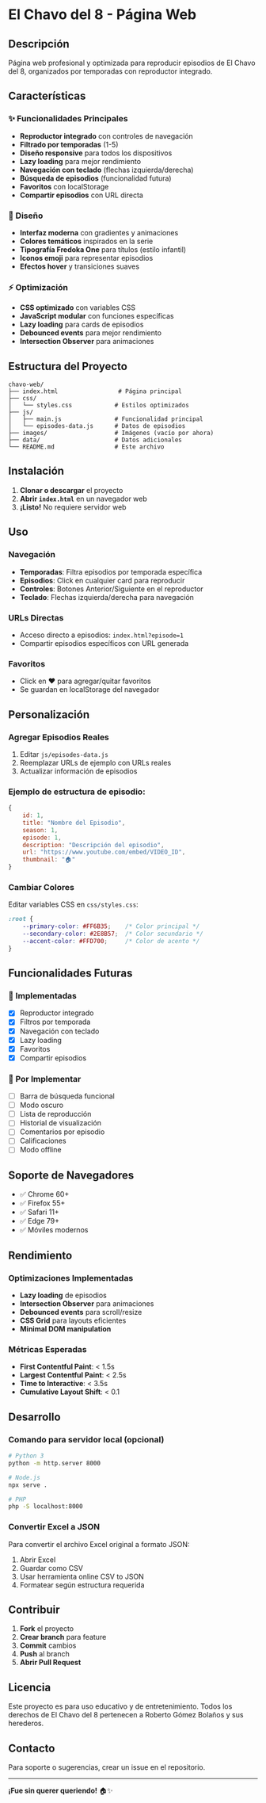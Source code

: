 # El Chavo del 8 - Página Web

## Descripción
Página web profesional y optimizada para reproducir episodios de El Chavo del 8, organizados por temporadas con reproductor integrado.

## Características

### ✨ Funcionalidades Principales
- **Reproductor integrado** con controles de navegación
- **Filtrado por temporadas** (1-5)
- **Diseño responsive** para todos los dispositivos
- **Lazy loading** para mejor rendimiento
- **Navegación con teclado** (flechas izquierda/derecha)
- **Búsqueda de episodios** (funcionalidad futura)
- **Favoritos** con localStorage
- **Compartir episodios** con URL directa

### 🎨 Diseño
- **Interfaz moderna** con gradientes y animaciones
- **Colores temáticos** inspirados en la serie
- **Tipografía Fredoka One** para títulos (estilo infantil)
- **Iconos emoji** para representar episodios
- **Efectos hover** y transiciones suaves

### ⚡ Optimización
- **CSS optimizado** con variables CSS
- **JavaScript modular** con funciones específicas
- **Lazy loading** para cards de episodios
- **Debounced events** para mejor rendimiento
- **Intersection Observer** para animaciones

## Estructura del Proyecto

```
chavo-web/
├── index.html                 # Página principal
├── css/
│   └── styles.css            # Estilos optimizados
├── js/
│   ├── main.js               # Funcionalidad principal
│   └── episodes-data.js      # Datos de episodios
├── images/                   # Imágenes (vacío por ahora)
├── data/                     # Datos adicionales
└── README.md                 # Este archivo
```

## Instalación

1. **Clonar o descargar** el proyecto
2. **Abrir `index.html`** en un navegador web
3. **¡Listo!** No requiere servidor web

## Uso

### Navegación
- **Temporadas**: Filtra episodios por temporada específica
- **Episodios**: Click en cualquier card para reproducir
- **Controles**: Botones Anterior/Siguiente en el reproductor
- **Teclado**: Flechas izquierda/derecha para navegación

### URLs Directas
- Acceso directo a episodios: `index.html?episode=1`
- Compartir episodios específicos con URL generada

### Favoritos
- Click en ❤️ para agregar/quitar favoritos
- Se guardan en localStorage del navegador

## Personalización

### Agregar Episodios Reales
1. Editar `js/episodes-data.js`
2. Reemplazar URLs de ejemplo con URLs reales
3. Actualizar información de episodios

### Ejemplo de estructura de episodio:
```javascript
{
    id: 1,
    title: "Nombre del Episodio",
    season: 1,
    episode: 1,
    description: "Descripción del episodio",
    url: "https://www.youtube.com/embed/VIDEO_ID",
    thumbnail: "🏠"
}
```

### Cambiar Colores
Editar variables CSS en `css/styles.css`:
```css
:root {
    --primary-color: #FF6B35;    /* Color principal */
    --secondary-color: #2E8B57;  /* Color secundario */
    --accent-color: #FFD700;     /* Color de acento */
}
```

## Funcionalidades Futuras

### 🔄 Implementadas
- [x] Reproductor integrado
- [x] Filtros por temporada
- [x] Navegación con teclado
- [x] Lazy loading
- [x] Favoritos
- [x] Compartir episodios

### 🚀 Por Implementar
- [ ] Barra de búsqueda funcional
- [ ] Modo oscuro
- [ ] Lista de reproducción
- [ ] Historial de visualización
- [ ] Comentarios por episodio
- [ ] Calificaciones
- [ ] Modo offline

## Soporte de Navegadores

- ✅ Chrome 60+
- ✅ Firefox 55+
- ✅ Safari 11+
- ✅ Edge 79+
- ✅ Móviles modernos

## Rendimiento

### Optimizaciones Implementadas
- **Lazy loading** de episodios
- **Intersection Observer** para animaciones
- **Debounced events** para scroll/resize
- **CSS Grid** para layouts eficientes
- **Minimal DOM manipulation**

### Métricas Esperadas
- **First Contentful Paint**: < 1.5s
- **Largest Contentful Paint**: < 2.5s
- **Time to Interactive**: < 3.5s
- **Cumulative Layout Shift**: < 0.1

## Desarrollo

### Comando para servidor local (opcional)
```bash
# Python 3
python -m http.server 8000

# Node.js
npx serve .

# PHP
php -S localhost:8000
```

### Convertir Excel a JSON
Para convertir el archivo Excel original a formato JSON:
1. Abrir Excel
2. Guardar como CSV
3. Usar herramienta online CSV to JSON
4. Formatear según estructura requerida

## Contribuir

1. **Fork** el proyecto
2. **Crear branch** para feature
3. **Commit** cambios
4. **Push** al branch
5. **Abrir Pull Request**

## Licencia

Este proyecto es para uso educativo y de entretenimiento. Todos los derechos de El Chavo del 8 pertenecen a Roberto Gómez Bolaños y sus herederos.

## Contacto

Para soporte o sugerencias, crear un issue en el repositorio.

---

**¡Fue sin querer queriendo!** 🏠✨
